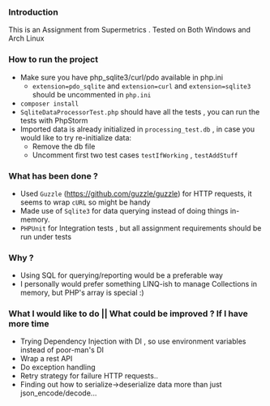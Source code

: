 ### Introduction
This is an Assignment from Supermetrics . Tested on Both Windows and Arch Linux

### How to run the project
- Make sure you have php_sqlite3/curl/pdo available in php.ini 
    - `extension=pdo_sqlite` and `extension=curl` and `extension=sqlite3` should be uncommented in `php.ini`
- `composer install`
- `SqliteDataProcessorTest.php` should have all the tests , you can run the tests with PhpStorm
- Imported data is already initialized in `processing_test.db` , in case you would like to try re-initialize data:
    - Remove the db file
    - Uncomment first two test cases `testIfWorking` , `testAddStuff`

### What has been done ?
- Used `Guzzle` (https://github.com/guzzle/guzzle) for HTTP requests, it seems to wrap `cURL` so might be handy
- Made use of `Sqlite3` for data querying instead of doing things in-memory.
- `PHPUnit` for Integration tests , but all assignment requirements should be run under tests

### Why ?
- Using SQL for querying/reporting would be a preferable way 
- I personally would prefer something LINQ-ish to manage Collections in memory, but PHP's array is special :)

### What I would like to do || What could be improved ? If I have more time
- Trying Dependency Injection with DI , so use environment variables instead of poor-man's DI
- Wrap a rest API
- Do exception handling
- Retry strategy for failure HTTP requests..
- Finding out how to serialize->deserialize data more than just json_encode/decode...